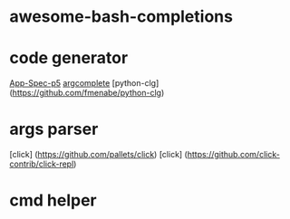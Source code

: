 # awesome-bash-completions

# code generator 
[App-Spec-p5](https://github.com/perlpunk/App-Spec-p5)
[argcomplete](https://github.com/kislyuk/argcomplete)
[python-clg] (https://github.com/fmenabe/python-clg)


# args parser
[click] (https://github.com/pallets/click)
[click] (https://github.com/click-contrib/click-repl)

# cmd helper 
